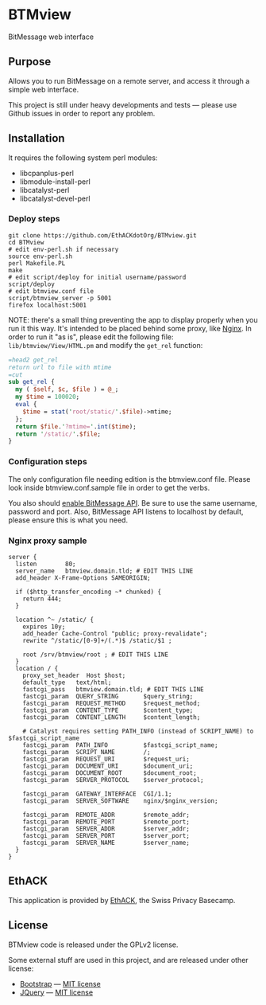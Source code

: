 # BTMview

BitMessage web interface

## Purpose

Allows you to run BitMessage on a remote server, and access it through a
simple web interface.

This project is still under heavy developments and tests — please use Github issues
in order to report any problem.

## Installation

It requires the following system perl modules:

* libcpanplus-perl
* libmodule-install-perl
* libcatalyst-perl
* libcatalyst-devel-perl

### Deploy steps
```
git clone https://github.com/EthACKdotOrg/BTMview.git
cd BTMview
# edit env-perl.sh if necessary
source env-perl.sh
perl Makefile.PL
make
# edit script/deploy for initial username/password
script/deploy
# edit btmview.conf file
script/btmview_server -p 5001
firefox localhost:5001
```
NOTE: there's a small thing preventing the app to display properly when you run it this way. It's intended to
be placed behind some proxy, like [Nginx](http://nginx.org/). In order to run it "as is", please edit the following
file: ```lib/btmview/View/HTML.pm``` and modify the ```get_rel``` function:
``` Perl
=head2 get_rel
return url to file with mtime
=cut
sub get_rel {
  my ( $self, $c, $file ) = @_;
  my $time = 100020;
  eval {
    $time = stat('root/static/'.$file)->mtime;
  };
  return $file.'?mtime='.int($time);
  return '/static/'.$file;
}
```

### Configuration steps
The only configuration file needing edition is the btmview.conf file. Please look inside btmview.conf.sample
file in order to get the verbs.

You also should [enable BitMessage API](https://bitmessage.org/wiki/API_Reference#Enable_the_API). Be sure to use the same username, password
and port. Also, BitMessage API listens to localhost by default, please ensure this is what you need.

### Nginx proxy sample
```
server {
  listen        80;
  server_name   btmview.domain.tld; # EDIT THIS LINE
  add_header X-Frame-Options SAMEORIGIN;

  if ($http_transfer_encoding ~* chunked) {
    return 444;
  }

  location ^~ /static/ {
    expires 10y;
    add_header Cache-Control "public; proxy-revalidate";
    rewrite ^/static/[0-9]+/(.*)$ /static/$1 ;

    root /srv/btmview/root ; # EDIT THIS LINE
  }
  location / {
    proxy_set_header  Host $host;
    default_type   text/html;
    fastcgi_pass   btmview.domain.tld; # EDIT THIS LINE
    fastcgi_param  QUERY_STRING       $query_string;
    fastcgi_param  REQUEST_METHOD     $request_method;
    fastcgi_param  CONTENT_TYPE       $content_type;
    fastcgi_param  CONTENT_LENGTH     $content_length;

    # Catalyst requires setting PATH_INFO (instead of SCRIPT_NAME) to $fastcgi_script_name
    fastcgi_param  PATH_INFO          $fastcgi_script_name;
    fastcgi_param  SCRIPT_NAME        /;
    fastcgi_param  REQUEST_URI        $request_uri;
    fastcgi_param  DOCUMENT_URI       $document_uri;
    fastcgi_param  DOCUMENT_ROOT      $document_root;
    fastcgi_param  SERVER_PROTOCOL    $server_protocol;

    fastcgi_param  GATEWAY_INTERFACE  CGI/1.1;
    fastcgi_param  SERVER_SOFTWARE    nginx/$nginx_version;

    fastcgi_param  REMOTE_ADDR        $remote_addr;
    fastcgi_param  REMOTE_PORT        $remote_port;
    fastcgi_param  SERVER_ADDR        $server_addr;
    fastcgi_param  SERVER_PORT        $server_port;
    fastcgi_param  SERVER_NAME        $server_name;
  }
}

```

## EthACK
This application is provided by [EthACK](https://ethack.org/), the Swiss Privacy Basecamp.

## License
BTMview code is released under the GPLv2 license.

Some external stuff are used in this project, and are released under other license:
* [Bootstrap](http://getbootstrap.com/) — [MIT license](http://en.wikipedia.org/wiki/MIT_License)
* [JQuery](https://jquery.com/) — [MIT license](http://en.wikipedia.org/wiki/MIT_License)
